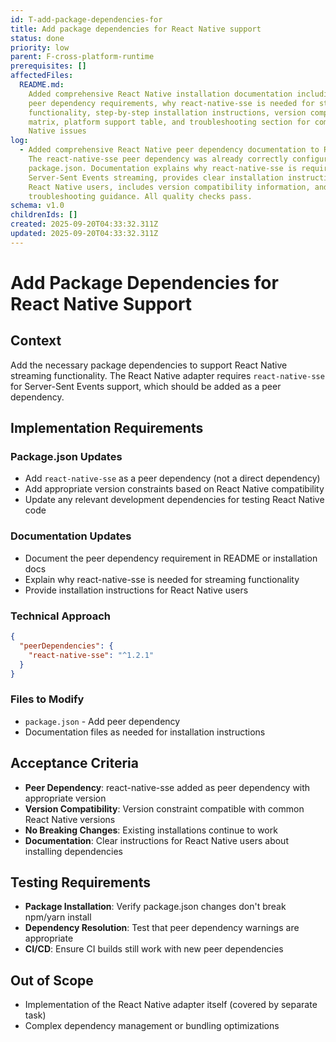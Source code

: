 ```yaml
---
id: T-add-package-dependencies-for
title: Add package dependencies for React Native support
status: done
priority: low
parent: F-cross-platform-runtime
prerequisites: []
affectedFiles:
  README.md:
    Added comprehensive React Native installation documentation including
    peer dependency requirements, why react-native-sse is needed for streaming
    functionality, step-by-step installation instructions, version compatibility
    matrix, platform support table, and troubleshooting section for common React
    Native issues
log:
  - Added comprehensive React Native peer dependency documentation to README.md.
    The react-native-sse peer dependency was already correctly configured in
    package.json. Documentation explains why react-native-sse is required for
    Server-Sent Events streaming, provides clear installation instructions for
    React Native users, includes version compatibility information, and offers
    troubleshooting guidance. All quality checks pass.
schema: v1.0
childrenIds: []
created: 2025-09-20T04:33:32.311Z
updated: 2025-09-20T04:33:32.311Z
---
```


# Add Package Dependencies for React Native Support

## Context

Add the necessary package dependencies to support React Native streaming functionality. The React Native adapter requires `react-native-sse` for Server-Sent Events support, which should be added as a peer dependency.

## Implementation Requirements

### Package.json Updates

- Add `react-native-sse` as a peer dependency (not a direct dependency)
- Add appropriate version constraints based on React Native compatibility
- Update any relevant development dependencies for testing React Native code

### Documentation Updates

- Document the peer dependency requirement in README or installation docs
- Explain why react-native-sse is needed for streaming functionality
- Provide installation instructions for React Native users

### Technical Approach

```json
{
  "peerDependencies": {
    "react-native-sse": "^1.2.1"
  }
}
```

### Files to Modify

- `package.json` - Add peer dependency
- Documentation files as needed for installation instructions

## Acceptance Criteria

- **Peer Dependency**: react-native-sse added as peer dependency with appropriate version
- **Version Compatibility**: Version constraint compatible with common React Native versions
- **No Breaking Changes**: Existing installations continue to work
- **Documentation**: Clear instructions for React Native users about installing dependencies

## Testing Requirements

- **Package Installation**: Verify package.json changes don't break npm/yarn install
- **Dependency Resolution**: Test that peer dependency warnings are appropriate
- **CI/CD**: Ensure CI builds still work with new peer dependencies

## Out of Scope

- Implementation of the React Native adapter itself (covered by separate task)
- Complex dependency management or bundling optimizations
